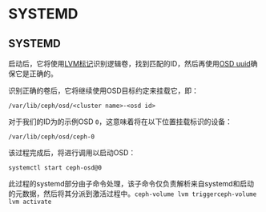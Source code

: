 # SYSTEMD

## SYSTEMD 

启动后，它将使用[LVM标记](https://docs.ceph.com/docs/nautilus/glossary/#term-lvm-tags)识别逻辑卷，找到匹配的ID，然后再使用[OSD uuid](https://docs.ceph.com/docs/nautilus/glossary/#term-osd-uuid)确保它是正确的。

识别正确的卷后，它将继续使用OSD目标约定来挂载它，即：

```text
/var/lib/ceph/osd/<cluster name>-<osd id>
```

对于我们的ID为的示例OSD `0`，这意味着将在以下位置挂载标识的设备：

```text
/var/lib/ceph/osd/ceph-0
```

该过程完成后，将进行调用以启动OSD：

```text
systemctl start ceph-osd@0
```

此过程的systemd部分由子命令处理，该子命令仅负责解析来自systemd和启动的元数据，然后将其分派到激活过程中。`ceph-volume lvm triggerceph-volume lvm activate`

